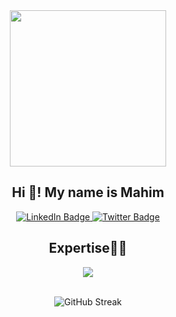 <div align="center">
  <img src="https://giffiles.alphacoders.com/163/163818.gif" width="250"/>
</div>
<div align="center"><h2>Hi 👋! My name is Mahim</h2></div>
<!-- <div align="center">A passionate programmer and tech enthusiast.</div> -->
<div id="badges" align="center">
  <a href="https://www.linkedin.com/in/mahim-tiwari/">
    <img src="https://img.shields.io/badge/LinkedIn-blue?style=for-the-badge&logo=linkedin&logoColor=white" alt="LinkedIn Badge"/>
  </a>
  <a href="your-twitter-URL">
    <img src="https://img.shields.io/badge/Twitter-blue?style=for-the-badge&logo=twitter&logoColor=white" alt="Twitter Badge"/>
  </a>
</div>
<div align="center"><h2>Expertise👨‍💻</h2></div>
<p align="center">
  <a href="https://skillicons.dev">
    <img src="https://skillicons.dev/icons?i=html,css,python,django,java,js,vscode,pycharm,tensorflow&perline=3" />
  </a>
</p>
<br>
<div align="center">
<img src="https://github-readme-streak-stats.herokuapp.com?user=mahimtiwari&theme=java-dark&border_radius=30&card_width=509" alt="GitHub Streak" />
</div>
